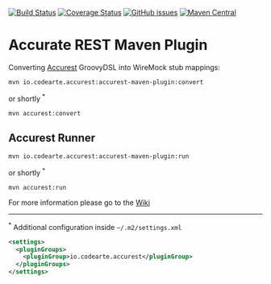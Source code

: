 [![Build Status](https://travis-ci.org/Codearte/accurest-maven-plugin.svg?branch=master)](https://travis-ci.org/Codearte/accurest-maven-plugin) [![Coverage Status](https://coveralls.io/repos/github/Codearte/accurest-maven-plugin/badge.svg?branch=master)](https://coveralls.io/github/Codearte/accurest-maven-plugin?branch=master) [![GitHub issues](https://img.shields.io/github/issues/Codearte/accurest.svg)](https://github.com/Codearte/accurest/labels/maven) [![Maven Central](https://img.shields.io/maven-central/v/io.codearte.accurest/accurest-maven-plugin.svg)](https://maven-badges.herokuapp.com/maven-central/io.codearte.accurest/accurest-maven-plugin)

Accurate REST Maven Plugin
====

Converting [Accurest](https://github.com/Codearte/accurest/wiki/1.-Introduction) GroovyDSL into WireMock stub mappings:

    mvn io.codearte.accurest:accurest-maven-plugin:convert
    
or shortly <sup>*</sup>

    mvn accurest:convert
    

Accurest Runner
---

    mvn io.codearte.accurest:accurest-maven-plugin:run
    
or shortly <sup>*</sup>

    mvn accurest:run


For more information please go to the [Wiki](https://github.com/Codearte/accurest/wiki/2.2-Maven-Project)


---

<sup>*</sup> Additional configuration inside `~/.m2/settings.xml`

```xml
<settings>
  <pluginGroups>
    <pluginGroup>io.codearte.accurest</pluginGroup>
  </pluginGroups>
</settings>

```

